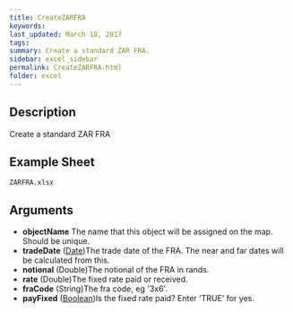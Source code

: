 ```yaml
---
title: CreateZARFRA
keywords:
last_updated: March 18, 2017
tags:
summary: Create a standard ZAR FRA.
sidebar: excel_sidebar
permalink: CreateZARFRA.html
folder: excel
---
```


## Description
Create a standard ZAR FRA

<!--HUMAN EDIT START-->

<!--## Details-->

<!--HUMAN EDIT END-->

## Example Sheet

    ZARFRA.xlsx

## Arguments

* **objectName** The name that this object will be assigned on the map.  Should be unique.
* **tradeDate** ([Date](Date.html))The trade date of the FRA.  The near and far dates will be calculated from this.
* **notional** (Double)The notional of the FRA in rands.
* **rate** (Double)The fixed rate paid or received.
* **fraCode** (String)The fra code, eg '3x6'.
* **payFixed** ([Boolean](Boolean.html))Is the fixed rate paid? Enter 'TRUE' for yes.

<!--HUMAN EDIT START-->

<!--## Validation-->

<!--HUMAN EDIT END-->

